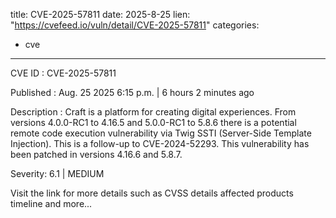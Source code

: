  
title: CVE-2025-57811
date: 2025-8-25
lien: "https://cvefeed.io/vuln/detail/CVE-2025-57811"
categories:
  - cve
---

CVE ID : CVE-2025-57811

Published :  Aug. 25
2025
6:15 p.m. | 6 hours
2 minutes ago

Description : Craft is a platform for creating digital experiences. From versions 4.0.0-RC1 to 4.16.5 and 5.0.0-RC1 to 5.8.6
there is a potential remote code execution vulnerability via Twig SSTI (Server-Side Template Injection). This is a follow-up to CVE-2024-52293. This vulnerability has been patched in versions 4.16.6 and 5.8.7.

Severity: 6.1 | MEDIUM

Visit the link for more details
such as CVSS details
affected products
timeline
and more...
